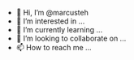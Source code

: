 - 👋 Hi, I’m @marcusteh
- 👀 I’m interested in ...
- 🌱 I’m currently learning ...
- 💞️ I’m looking to collaborate on ...
- 📫 How to reach me ...

<!---
marcusteh/marcusteh is a ✨ special ✨ repository because its `README.md` (this file) appears on your GitHub profile.
You can click the Preview link to take a look at your changes.
--->
